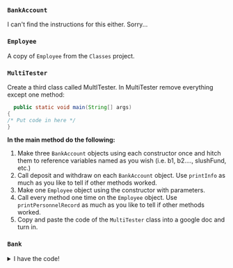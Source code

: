 ### `BankAccount`
I can't find the instructions for this either. Sorry...

### `Employee`
A copy of `Employee` from the `Classes` project.

### `MultiTester`
Create a third class called MultITester.
In MultiTester remove everything except one method:
```Java
  public static void main(String[] args)
{
/* Put code in here */
}
```

__In the main method do the following:__
1. Make three `BankAccount` objects using each constructor once and hitch them to reference variables named as you wish (i.e. b1, b2…., slushFund, etc.)
2. Call deposit and withdraw on each `BankAccount` object.  Use `printInfo` as much as you like to tell if other methods worked.
3. Make one `Employee` object using the constructor with parameters.
4. Call every method one time on the `Employee` object.  Use `printPersonnelRecord` as much as you like to tell if other methods worked.
5. Copy and paste the code of the `MultiTester` class into a google doc and turn in.


### `Bank`

<details><summary>I have the code!</summary><p>
```Java
public class Bank
{
  //fields
  private boolean isOpen;
  private BankAccount account1;
  private BankAccount account2;
  private BankAccount account3;

  //constructors
  public Bank()
  {
    isOpen = true;
    account1 = new BankAccount(300.0,"Alexandra Hamilton" );
    account2 = new BankAccount()
    account3 = new BankAccount(100.0,"Jones of Clark");
  }
  // Assumes three BankAccounts already made:
  public Bank(BankAccount b1, BankAccount b2, BankAccount b3)
  {
    isOpen = true;
    account1 = b1;




  }
  public Bank(double startingAmountForAllAccounts)
  {
    isOpen = true;






  }

//include one more constructor of your choice

}
```
</p></details>
1. Copy and paste the code above to create a new class called Bank and fill in the appropriate code to make the constructors function including a constructor of your own design.
2. Add the following methods to the Bank class
  - `calcTotalFunds` - gets the balance of each account and returns the total of these balances.
  - `chargeFees` - takes a parameter for the fee amount and deducts it from each account.
  - `addInterest` - adds 5% interest to all accounts.
  - `printAllReports` - prints the info for each accounts

### `TestBank`
3. Create a test class called `TestBank` which tests ALL constructors and methods.

### `Bank` (continued)
4. Create a has-a relationship between `Employee` class and the `Bank` class as well by adding fields for five bank employees:
  - president
  - vice president
  - 3 tellers
5. Modify ALL of the existing `Bank` constructors as you see fit.

6. Add the following methods to the Bank class:
  - `fireBigShots` - fires the president and vice president
  - `replaceBigShots` - replaces the president and vice president with new existing `Employee` objects
  - `giveTellersRaise` - gives all tellers a raise input by parameter
  - `printCompanyReport` - prints a report of all accounts and all employees in the `Bank`.

7. Update the `TestBank` class so it tests all new methods. 
